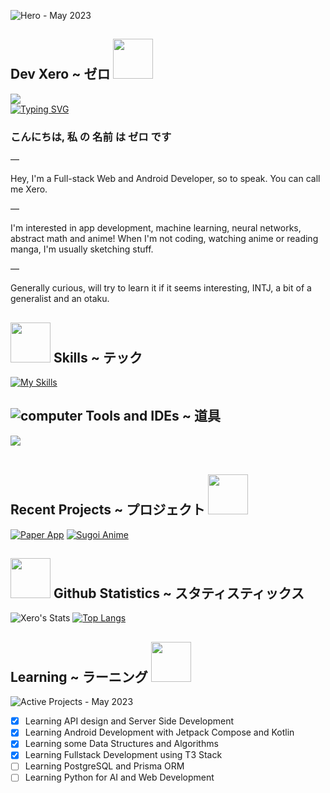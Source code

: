 ![Hero - May 2023](https://user-images.githubusercontent.com/70282966/235155619-9bda5d04-1c75-43c6-aa75-b52a7deaafe8.png)

<h2>
  Dev Xero ~ ゼロ 
  <img src="https://user-images.githubusercontent.com/70282966/228902203-3d559e94-3003-4065-8cac-0408af6d8600.gif"  width="64px" />
</h2>

![](https://komarev.com/ghpvc/?username=dev-xero&style=for-the-badge&label=Github+Profile+Visits+&color=5282ff)  
[![Typing SVG](https://readme-typing-svg.demolab.com?font=fira+code&duration=2000&pause=1000&width=565&lines=👋🏼+Hey!;I'm+Xero;I'm+an+Android+and+Web+Developer)](https://git.io/typing-svg)  

### こんにちは, 私 の 名前 は ゼロ です  

<p>—</p> Hey, I'm a Full-stack Web and Android Developer, so to speak. You can call me Xero.  
<p>—</p> I'm interested in app development, machine learning, neural networks, abstract math and anime! When I'm not coding, watching anime or reading manga, I'm usually sketching stuff.  
<p>—</p> Generally curious, will try to learn it if it seems interesting, INTJ, a bit of a generalist and an otaku.

<br />

<h2>
  <img src="https://user-images.githubusercontent.com/70282966/228905474-a0863cb0-e3af-4a29-87b0-3ba0ebd1f608.gif"  width="64px" />
  Skills ~ テック
</h2>

[![My Skills](https://skillicons.dev/icons?i=kotlin,md,ts,js,html,css,react,vue,nuxt,java,cpp,next,flutter,dart,bash,linux,python,figma,firebase,nodejs,mongodb,prisma,tailwind,blender&perline=12)](https://github.com/dev-xero)
<br />
## ![computer](https://user-images.githubusercontent.com/70282966/131901446-90ec343f-6ffb-4403-80b1-1dce9a650b43.png) Tools and IDEs ~ 道具
<a href="https://github.com/dev-xero">
  <img src="https://skillicons.dev/icons?i=androidstudio,vscode,visualstudio,atom,kubernetes,docker,git" />
</a>

<br />
<br />


<h2>
  Recent Projects ~ プロジェクト
    <img src="https://user-images.githubusercontent.com/70282966/228905854-bb50aedc-a17e-4795-b47c-d9becb28432a.gif"  width="64px" />
</h2>

[![Paper App](https://readme-stats-job4fi7g8-xero-dev.vercel.app/api/pin/?username=dev-xero&repo=paper-app&theme=tokyonight&hide_border=true&bg_color=11151C)](https://github.com/dev-xero/paper-app)
[![Sugoi Anime](https://readme-stats-job4fi7g8-xero-dev.vercel.app/api/pin/?username=dev-xero&repo=sugoi-anime&theme=tokyonight&hide_border=true&bg_color=11151C)](https://github.com/dev-xero/sugoi-anime)


<h2>
   <img src="https://user-images.githubusercontent.com/70282966/228903952-92dca993-6755-4e41-a011-b2ff9fb6c451.gif"  width="64px" />
  Github Statistics ~ スタティスティックス
</h2>

![Xero's Stats](https://readme-stats-job4fi7g8-xero-dev.vercel.app/api?username=dev-xero&card_width=440&theme=tokyonight&show_icons=true&hide_border=true&bg_color=11151C)
[![Top Langs](https://readme-stats-job4fi7g8-xero-dev.vercel.app/api/top-langs/?username=dev-xero&layout=compact&langs_count=8&theme=tokyonight&hide_border=true&bg_color=11151C)](https://github.com/anuraghazra/github-readme-stats)


<h2>
  Learning ~ ラーニング
    <img src="https://user-images.githubusercontent.com/70282966/228984221-2e80abf0-3064-4a0c-a4d9-0a300313b1b4.gif"  width="64px" />
</h2>

![Active Projects - May 2023](https://user-images.githubusercontent.com/70282966/235159443-cefe9742-0264-4d5f-ae7a-66736c5aae4e.png)

- [x] Learning API design and Server Side Development
- [x] Learning Android Development with Jetpack Compose and Kotlin  
- [x] Learning some Data Structures and Algorithms  
- [x] Learning Fullstack Development using T3 Stack
- [ ] Learning PostgreSQL and Prisma ORM
- [ ] Learning Python for AI and Web Development  
